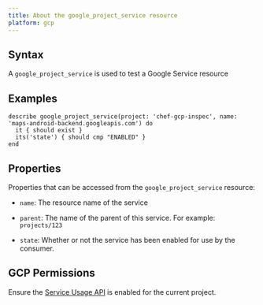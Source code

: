 ```yaml
---
title: About the google_project_service resource
platform: gcp
---
```


## Syntax
A `google_project_service` is used to test a Google Service resource

## Examples
```
describe google_project_service(project: 'chef-gcp-inspec', name: 'maps-android-backend.googleapis.com') do
  it { should exist }
  its('state') { should cmp "ENABLED" }
end
```

## Properties
Properties that can be accessed from the `google_project_service` resource:


  * `name`: The resource name of the service

  * `parent`: The name of the parent of this service. For example: `projects/123`

  * `state`: Whether or not the service has been enabled for use by the consumer.


## GCP Permissions

Ensure the [Service Usage API](https://console.cloud.google.com/apis/library/serviceusage.googleapis.com/) is enabled for the current project.

